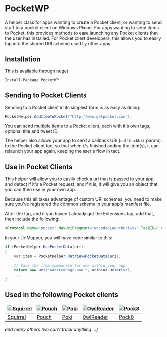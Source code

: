 PocketWP
========

A helper class for apps wanting to create a Pocket client, or wanting to send stuff to a pocket client on Windows Phone. For apps wanting to send items to Pocket, this provides methods to ease launching any Pocket clients that the user has installed. For Pocket client developers, this allows you to easily tap into the shared URI scheme used by other apps. 

## Installation ##
This is available through nuget 

```
Install-Package PocketWP
```

## Sending to Pocket Clients ##
Sending to a Pocket client in its simplest form is as easy as doing:

```c#
PocketHelper.AddItemToPocket("http://www.getpocket.com");
```

You can send multiple items to a Pocket client, each with it's own tags, optional title and tweet ID. 

The helper also allows your app to send a callback URI (`callbackUri` param) to the Pocket client too, so that when it's finished adding the item(s), it can relaunch your app again, keeping the user's flow in tact.

## Use in Pocket Clients ##
This helper will allow you to easily check a url that is passed to your app and detect if it's a Pocket request, and if it is, it will give you an object that you can then use in your own app.

Because this all takes advantage of custom URI schemes, you need to make sure you've registered the common scheme in your app's manifest file.

After the <Token> tag, and if you haven't already got the Extensions tag, add that, then include the following:
```xml
<Protocol Name="pocket" NavUriFragment="encodedLaunchUri=%s" TaskID="_default" />
```

In your UriMapper, you will have code similar to this:

```c#
if (PocketHelper.HasPocketData(uri))
{
    var item = PocketHelper.RetrievePocketData(uri);
    
    // Save the item somewhere for use within your app
    return new Uri("AddItemPage.xaml", UriKind.Relative);
    ...
}
```

## Used in the following Pocket clients

[![Squirrel](http://cdn.marketplaceimages.windowsphone.com/v8/images/32f117a4-6b57-4a92-ab42-71aa0fa8503f?imageType=ws_icon_tiny)](http://www.windowsphone.com/s?appid=67821d47-e348-45d5-90d7-0930bea50bee) | [![Pouch](http://cdn.marketplaceimages.windowsphone.com/v8/images/84b7b6d4-3827-4cd8-aead-12e3896b64a0?imageType=ws_icon_tiny)](http://www.windowsphone.com/s?appid=b648e223-119c-4632-a03c-de4f26d4b0cb) | [![Poki](http://cdn.marketplaceimages.windowsphone.com/v8/images/7f549ebf-f83b-48b1-a781-839efe3aa640?imageType=ws_icon_tiny)](http://www.windowsphone.com/s?appid=2532ff45-aa3f-4aba-a266-ed7ec71d47bd) | [![OwlReader](http://cdn.marketplaceimages.windowsphone.com/v8/images/92d70b06-5386-4ffd-99bd-b47aea17aefe?imageType=ws_icon_tiny)](http://www.windowsphone.com/s?appid=3042945a-f1ce-4a0f-99db-800cd8b9169d) | [![Pock8](http://cdn.marketplaceimages.windowsphone.com/v8/images/985d2286-f7d1-40b1-b3e9-f6e72a28f737?imageType=ws_icon_tiny)](http://www.windowsphone.com/s?appid=c00715a7-d2d4-48c1-94e2-2ecc7c1b798b) |
|---|---|---|---|---|
| [Squirrel](http://www.windowsphone.com/s?appid=67821d47-e348-45d5-90d7-0930bea50bee) | [Pouch](http://www.windowsphone.com/s?appid=b648e223-119c-4632-a03c-de4f26d4b0cb) | [Poki](http://www.windowsphone.com/s?appid=2532ff45-aa3f-4aba-a266-ed7ec71d47bd) | [OwlReader](http://www.windowsphone.com/s?appid=3042945a-f1ce-4a0f-99db-800cd8b9169d) | [Pock8](http://www.windowsphone.com/s?appid=c00715a7-d2d4-48c1-94e2-2ecc7c1b798b) |

_and many others (we can't track anything ...)_
